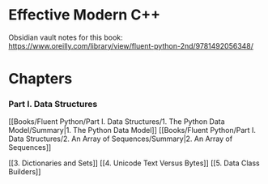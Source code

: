 # Effective Modern C++

Obsidian vault notes for this book:
https://www.oreilly.com/library/view/fluent-python-2nd/9781492056348/

# Chapters 
### Part I. Data Structures
[[Books/Fluent Python/Part I. Data Structures/1. The Python Data Model/Summary|1. The Python Data Model]]
[[Books/Fluent Python/Part I. Data Structures/2. An Array of Sequences/Summary|2. An Array of Sequences]]

[[3. Dictionaries and Sets]]
[[4. Unicode Text Versus Bytes]]
[[5. Data Class Builders]]
